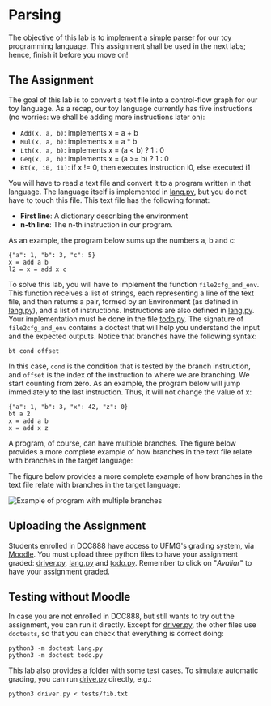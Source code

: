 # Parsing

The objective of this lab is to implement a simple parser for our toy programming language.
This assignment shall be used in the next labs; hence, finish it before you move on!

## The Assignment

The goal of this lab is to convert a text file into a control-flow graph for our toy language.
As a recap, our toy language currently has five instructions (no worries: we shall be adding more instructions later on):

* `Add(x, a, b)`: implements x = a + b
* `Mul(x, a, b)`: implements x = a * b
* `Lth(x, a, b)`: implements x = (a < b) ? 1 : 0
* `Geq(x, a, b)`: implements x = (a >= b) ? 1 : 0
* `Bt(x, i0, i1)`: if x != 0, then executes instruction i0, else executed i1

You will have to read a text file and convert it to a program written in that language.
The language itself is implemented in [lang.py](lang.py), but you do not have to touch this file.
This text file has the following format:

* **First line**: A dictionary describing the environment
* **n-th line**: The n-th instruction in our program.

As an example, the program below sums up the numbers a, b and c:

```
{"a": 1, "b": 3, "c": 5}
x = add a b
l2 = x = add x c
```

To solve this lab, you will have to implement the function `file2cfg_and_env`. 
This function receives a list of strings, each representing a line of the text file, and then returns a pair, formed by an Environment (as defined in [lang.py](lang.py)), and a list of instructions.
Instructions are also defined in [lang.py](lang.py).
Your implementation must be done in the file [todo.py](todo.py).
The signature of `file2cfg_and_env` contains a doctest that will help you understand the input and the expected outputs.
Notice that branches have the following syntax:

```
bt cond offset
```

In this case, `cond` is the condition that is tested by the branch instruction, and `offset` is the index of the instruction to where we are branching.
We start counting from zero.
As an example, the program below will jump immediately to the last instruction. Thus, it will not change the value of x:

```
{"a": 1, "b": 3, "x": 42, "z": 0}
bt a 2
x = add a b
x = add x z
```

A program, of course, can have multiple branches.
The figure below provides a more complete example of how branches in the text file relate with branches in the target language:

The figure below provides a more complete example of how branches in the text file relate with branches in the target language:

![Example of program with multiple branches](../assets/images/exParsing.png)

## Uploading the Assignment

Students enrolled in DCC888 have access to UFMG's grading system, via [Moodle](https://moodle.org/).
You must upload three python files to have your assignment graded: [driver.py](driver.py), [lang.py](lang.py) and [todo.py](todo.py).
Remember to click on "*Avaliar*" to have your assignment graded.

## Testing without Moodle

In case you are not enrolled in DCC888, but still wants to try out the assignment, you can run it directly.
Except for [driver.py](driver.py), the other files use `doctests`, so that you can check that everything is correct doing:

```
python3 -m doctest lang.py
python3 -m doctest todo.py
```

This lab also provides a [folder](tests) with some test cases.
To simulate automatic grading, you can run [drive.py](driver.py) directly, e.g.:

```
python3 driver.py < tests/fib.txt
```
